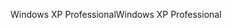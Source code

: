 <span data-ttu-id="7a977-101">Windows XP Professional</span><span class="sxs-lookup"><span data-stu-id="7a977-101">Windows XP Professional</span></span>